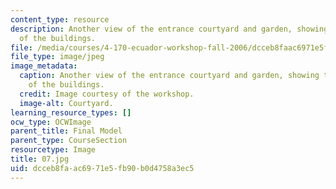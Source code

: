```yaml
---
content_type: resource
description: Another view of the entrance courtyard and garden, showing the relationship
  of the buildings.
file: /media/courses/4-170-ecuador-workshop-fall-2006/dcceb8faac6971e5fb90b0d4758a3ec5_07.jpg
file_type: image/jpeg
image_metadata:
  caption: Another view of the entrance courtyard and garden, showing the relationship
    of the buildings.
  credit: Image courtesy of the workshop.
  image-alt: Courtyard.
learning_resource_types: []
ocw_type: OCWImage
parent_title: Final Model
parent_type: CourseSection
resourcetype: Image
title: 07.jpg
uid: dcceb8fa-ac69-71e5-fb90-b0d4758a3ec5
---
```

